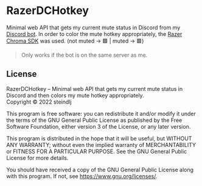 # RazerDCHotkey
Minimal web API that gets my current mute status in Discord from my [Discord bot](https://github.com/steindlj/okidoki). In order to color the mute hotkey appropriately, the [Razer Chroma SDK](https://github.com/razerofficial/CSharp_SampleApp) was used. (not muted -> 🟩 | muted -> 🟥)
>Only works if the bot is on the same server as me.

## License
RazerDCHotkey – Minimal web API that gets my current mute status in Discord and then colors my mute hotkey appropriately.<br />
Copyright © 2022 steindlj

This program is free software: you can redistribute it and/or modify it under the terms of the GNU General Public License as published by the Free Software Foundation, either version 3 of the License, or any later version.

This program is distributed in the hope that it will be useful, but WITHOUT ANY WARRANTY; without even the implied warranty of MERCHANTABILITY or FITNESS FOR A PARTICULAR PURPOSE. See the GNU General Public License for more details.

You should have received a copy of the GNU General Public License along with this program. If not, see <https://www.gnu.org/licenses/>.
